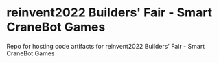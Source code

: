 # reinvent2022 Builders' Fair - Smart CraneBot Games
Repo for hosting code artifacts for reinvent2022 Builders' Fair - Smart CraneBot Games

